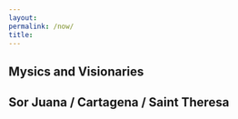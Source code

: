 ```yaml
--- 
layout: 
permalink: /now/
title:
---
```


<link rel="stylesheet" href="https://unpkg.com/tachyons@4.12.0/css/tachyons.min.css"/>
<article class="vh-100 dt w-100 bg-dark-pink">
  <div class="dtc v-mid tc yellow ph3 ph4-l">
    <h1 class="f6 f2-m f-subheadline-l fw6 tc">Mysics and Visionaries</h1>
  <div class="dtc v-mid tc white ph3 ph4-l">
    <h2 class="f5 f2-m f-subheadline-l fw5 tc">Sor Juana / Cartagena / Saint Theresa</h2>
  </div>
</article>

    
